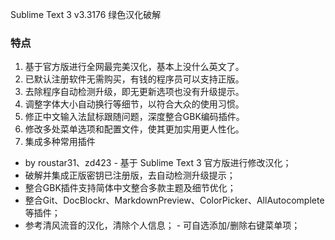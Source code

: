 Sublime Text 3 v3.3176 绿色汉化破解

### 特点

1. 基于官方版进行全网最完美汉化，基本上没什么英文了。 
2. 已默认注册软件无需购买，有钱的程序员可以支持正版。 
3. 去除程序自动检测升级，即无更新选项也没有升级提示。 
4. 调整字体大小自动换行等细节，以符合大众的使用习惯。 
5. 修正中文输入法鼠标跟随问题，深度整合GBK编码插件。 
6. 修改多处菜单选项和配置文件，使其更加实用更人性化。 
7. 集成多种常用插件

- by roustar31、zd423 - 基于 Sublime Text 3 官方版进行修改汉化； 
- 破解并集成正版密钥已注册版，去自动检测升级提示； 
- 整合GBK插件支持简体中文整合多款主题及细节优化； 
- 整合Git、DocBlockr、MarkdownPreview、ColorPicker、AllAutocomplete等插件； 
- 参考清风流音的汉化，清除个人信息； - 可自选添加/删除右键菜单项；



